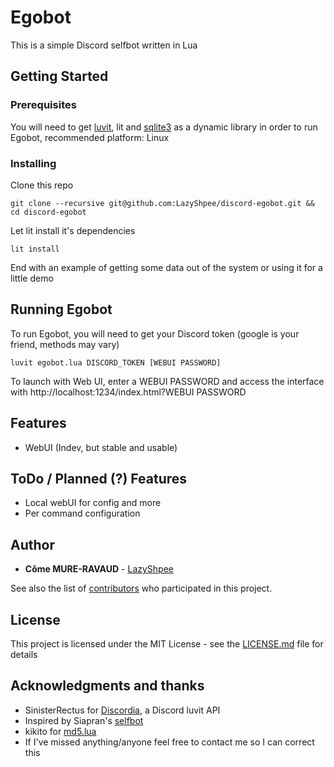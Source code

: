 # Egobot

This is a simple Discord selfbot written in Lua

## Getting Started

### Prerequisites

You will need to get [luvit](http://luvit.io/), lit and [sqlite3](https://sqlite.org/download.html) as a dynamic library in order to run Egobot, recommended platform: Linux

### Installing

Clone this repo

```
git clone --recursive git@github.com:LazyShpee/discord-egobot.git && cd discord-egobot
```

Let lit install it's dependencies

```
lit install
```

End with an example of getting some data out of the system or using it for a little demo

## Running Egobot

To run Egobot, you will need to get your Discord token (google is your friend, methods may vary)

```
luvit egobot.lua DISCORD_TOKEN [WEBUI PASSWORD]
```

To launch with Web UI, enter a WEBUI PASSWORD and access the interface with http://localhost:1234/index.html?WEBUI PASSWORD

## Features

* WebUI (Indev, but stable and usable)

## ToDo / Planned (?) Features

* Local webUI for config and more
* Per command configuration

## Author

* **Côme MURE-RAVAUD** - [LazyShpee](https://github.com/LazyShpee)

See also the list of [contributors](https://github.com/LazyShpee/discord-egobot/contributors) who participated in this project.

## License

This project is licensed under the MIT License - see the [LICENSE.md](LICENSE) file for details

## Acknowledgments and thanks

* SinisterRectus for [Discordia](https://github.com/SinisterRectus/Discordia), a Discord luvit API
* Inspired by Siapran's [selfbot](https://github.com/Siapran/discord-selfbot/)
* kikito for [md5.lua](https://github.com/kikito/md5.lua)
* If I've missed anything/anyone feel free to contact me so I can correct this